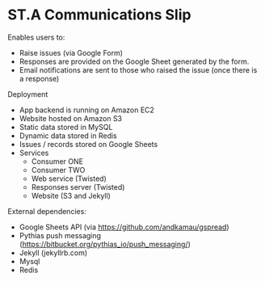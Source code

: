 # ST.A Communications Slip

Enables users to:
* Raise issues (via Google Form)
* Responses are provided on the Google Sheet generated by the form.
* Email notifications are sent to those who raised the issue (once there is a response)

Deployment
* App backend is running on Amazon EC2
* Website hosted on Amazon S3
* Static data stored in MySQL
* Dynamic data stored in Redis
* Issues / records stored on Google Sheets
* Services
  - Consumer ONE
  - Consumer TWO
  - Web service (Twisted)
  - Responses server (Twisted)
  - Website (S3 and Jekyll)

External dependencies:
* Google Sheets API (via https://github.com/andkamau/gspread)
* Pythias push messaging (https://bitbucket.org/pythias_io/push_messaging/)
* Jekyll (jekyllrb.com)
* Mysql
* Redis
